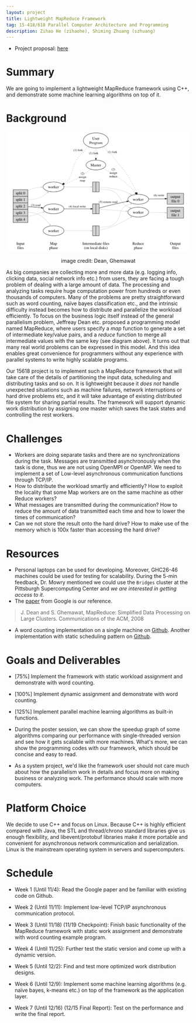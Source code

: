 ```yaml
---
layout: project
title: Lightweight MapReduce Framework
tag: 15-418/618 Parallel Computer Architecture and Programming
description: Zihao He (zihaohe), Shiming Zhuang (szhuang)
---
```


* Project proposal: [here](../assets/files/proposal.pdf)

# Summary

We are going to implement a lightweight MapReduce framework using C++, and demonstrate some machine learning algorithms on top of it.

# Background

![execution overview](../assets/images/mr1.png)
<center>image credit: Dean, Ghemawat</center>

As big companies are collecting more and more data (e.g. logging info, clicking data, social network info etc.) from users, they are facing a tough problem of dealing with a large amount of data. The processing and analyzing tasks require huge computation power from hundreds or even thousands of computers. Many of the problems are pretty straightforward such as word counting, naïve bayes classification etc., and the intrinsic difficulty instead becomes how to distribute and parallelize the workload efficiently. To focus on the business logic itself instead of the general parallelism problem, Jeffreay Dean etc. proposed a programming model named MapReduce, where users specify a *map* function to generate a set of intermediate key/value pairs, and a *reduce* function to merge all intermediate values with the same key (see diagram above). It turns out that many real world problems can be expressed in this model. And this idea enables great convenience for programmers without any experience with parallel systems to write highly scalable programs.

Our 15618 project is to implement such a MapReduce framework that will take care of the details of partitioning the input data, scheduling and distributing tasks and so on. It is lightweight because it *does not* handle unexpected situations such as machine failures, network interruptions or hard drive problems etc, and it will take advantage of existing distributed file system for sharing partial results. The framework will support dynamic work distribution by assigning one master which saves the task states and controlling the rest workers.

# Challenges

* Workers are doing separate tasks and there are no synchronizations during the task. Messages are transmitted asynchronously when the task is done, thus we are not using OpenMPI or OpenMP. We need to implement a set of Low-level asynchronous communication functions through TCP/IP.
* How to distribute the workload smartly and efficiently? How to exploit the locality that some Map workers are on the same machine as other Reduce workers?
* What messages are transmitted during the communication? How to reduce the amount of data transmitted each time and how to lower the times of communication?
* Can we not store the result onto the hard drive? How to make use of the memory which is 100x faster than accessing the hard drive?


# Resources

* Personal laptops can be used for developing. Moreover, GHC26-46 machines could be used for testing for scalability. During the 5-min feedback, Dr. Mowry mentioned we could use the `Bridges` cluster at the Pittsburgh Supercomputing Center and *we are interested in getting access to it*.
* The [paper](https://research.google.com/archive/mapreduce-osdi04.pdf) from Google is our reference.
> J. Dean and S. Ghemawat, MapReduce: Simplified Data Processing on Large Clusters. Communications of the ACM, 2008
* A word counting implementation on a single machine on [Github](https://github.com/cdmh/mapreduce). Another implementation with static scheduling pattern on [Github](https://github.com/wangkuiyi/mapreduce-lite).

# Goals and Deliverables

* [75%] Implement the framework with static workload assignment and demonstrate with word counting.

* [100%] Implement dynamic assignment and demonstrate with word counting.

* [125%] Implement parallel machine learning algorithms as built-in functions.

* During the poster session, we can show the speedup graph of some algorithms comparing our performance with single-threaded version and see how it gets scalable with more machines. What's more, we can show the programming codes with our framework, which should be concise and easy to read.

* As a system project, we'd like the framework user should not care much about how the parallelism work in details and focus more on making business or analyzing work. The performance should scale with more computers.

# Platform Choice

We decide to use C++ and focus on Linux. Because C++ is highly efficient compared with Java, the STL and thread/chrono standard libraries give us enough flexibility, and libevent/protobuf libraries make it more portable and convenient for asynchronous network communication and serialization. Linux is the mainstream operating system in servers and supercomputers.

# Schedule

* Week 1 (Until 11/4): Read the Google paper and be familiar with existing code on Github.

* Week 2 (Until 11/11): Implement low-level TCP/IP asynchronous communication protocol.

* Week 3 (Until 11/18) (11/19 Checkpoint): Finish basic functionality of the MapReduce framework with static work assignment and demonstrate with word counting example program.

* Week 4 (Until 11/25): Further test the static version and come up with a dynamic version.

* Week 5 (Until 12/2): Find and test more optimized work distribution designs.

* Week 6 (Until 12/9): Implement some machine learning algorithms (e.g. naïve bayes, k-means etc.) on top of the framework as the application layer.

* Week 7 (Until 12/16) (12/15 Final Report): Test on the performance and write the final report.
